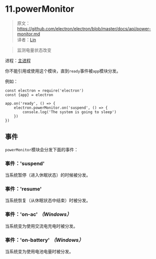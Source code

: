 # 11.powerMonitor

> 原文：https://github.com/electron/electron/blob/master/docs/api/power-monitor.md    
译者：[Lin](https://github.com/ShmilyLin)   

> 监测电量状态改变

进程：[主进程](../../guides/glossary-of-terms.html#main-process)

你不能引用或使用这个模块，直到`ready`事件被`app`模块分发。

例如：

    const electron = require('electron')
    const {app} = electron

    app.on('ready', () => {
        electron.powerMonitor.on('suspend', () => {
            console.log('The system is going to sleep')
        })
    })

<h2 id="events">事件</h2>

`powerMonitor`模块会分发下面的事件：

<h3 id="event-">事件：'suspend'</h3>

当系统暂停（进入休眠状态）的时候被分发。

<h3 id="event-">事件：'resume'</h3>

当系统恢复（从休眠状态中结束）时被分发。

<h3 id="event-">事件：'on-ac' <i>（Windows）</i></h3>

当系统变为使用交流电充电时被分发。

<h3 id="event-">事件：'on-battery' <i>（Windows）</i></h3>

当系统变为使用电池电量时被分发。